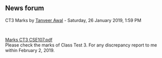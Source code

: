 <h2>News forum</h2><a href="https://moodle.cse.buet.ac.bd/user/view.php?id=710&course=383"></a>
CT3 Marks
by <a href="https://moodle.cse.buet.ac.bd/user/view.php?id=710&course=383">Tanveer Awal</a> - Saturday, 26 January 2019, 1:59 PM


 

<a href="file%5CMarks%20CT3%20CSE107.pdf"></a> <a href="file%5CMarks%20CT3%20CSE107.pdf">Marks CT3 CSE107.pdf</a><br />
Please check the marks of Class Test 3. For any discrepancy report to me within February 2, 2019.<br />






